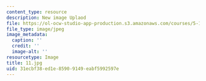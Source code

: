 ```yaml
---
content_type: resource
description: New image Uplaod
file: https://ol-ocw-studio-app-production.s3.amazonaws.com/courses/5-112-principles-of-chemical-science-fall-2005/31ecbf38ed1e85909149eabf5992597e_11.jpg
file_type: image/jpeg
image_metadata:
  caption: ''
  credit: ''
  image-alt: ''
resourcetype: Image
title: 11.jpg
uid: 31ecbf38-ed1e-8590-9149-eabf5992597e
---
```

